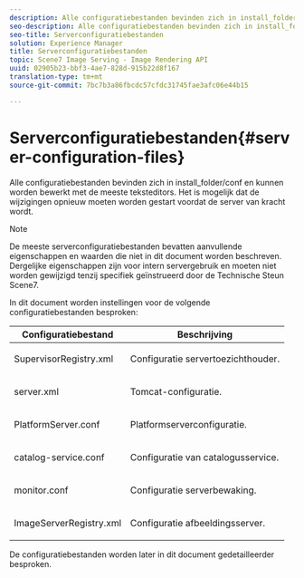 ```yaml
---
description: Alle configuratiebestanden bevinden zich in install_folder/conf en kunnen worden bewerkt met de meeste teksteditors. Het is mogelijk dat de wijzigingen opnieuw moeten worden gestart voordat de server van kracht wordt.
seo-description: Alle configuratiebestanden bevinden zich in install_folder/conf en kunnen worden bewerkt met de meeste teksteditors. Het is mogelijk dat de wijzigingen opnieuw moeten worden gestart voordat de server van kracht wordt.
seo-title: Serverconfiguratiebestanden
solution: Experience Manager
title: Serverconfiguratiebestanden
topic: Scene7 Image Serving - Image Rendering API
uuid: 02905b23-bbf3-4ae7-828d-915b22d8f167
translation-type: tm+mt
source-git-commit: 7bc7b3a86fbcdc57cfdc31745fae3afc06e44b15

---
```



# Serverconfiguratiebestanden{#server-configuration-files}

Alle configuratiebestanden bevinden zich in install_folder/conf en kunnen worden bewerkt met de meeste teksteditors. Het is mogelijk dat de wijzigingen opnieuw moeten worden gestart voordat de server van kracht wordt.

>[!NOTE]
>
>De meeste serverconfiguratiebestanden bevatten aanvullende eigenschappen en waarden die niet in dit document worden beschreven. Dergelijke eigenschappen zijn voor intern servergebruik en moeten niet worden gewijzigd tenzij specifiek geïnstrueerd door de Technische Steun Scene7.

In dit document worden instellingen voor de volgende configuratiebestanden besproken:

<table id="table_D307B20E65B742A7AC3DEBF1E650719E"> 
 <thead> 
  <tr> 
   <th class="entry"> <b>Configuratiebestand</b> </th> 
   <th class="entry"> <b>Beschrijving</b> </th> 
  </tr> 
 </thead>
 <tbody> 
  <tr> 
   <td> <p> <span class="filepath"> SupervisorRegistry.xml</span> </p> </td> 
   <td> <p>Configuratie servertoezichthouder. </p> </td> 
  </tr> 
  <tr> 
   <td> <p> <span class="filepath"> server.xml</span> </p> </td> 
   <td> <p>Tomcat-configuratie. </p> </td> 
  </tr> 
  <tr> 
   <td> <p> <span class="filepath"> PlatformServer.conf</span> </p> </td> 
   <td> <p>Platformserverconfiguratie. </p> </td> 
  </tr> 
  <tr> 
   <td> <p> <span class="filepath"> catalog-service.conf</span> </p> </td> 
   <td> <p>Configuratie van catalogusservice. </p> </td> 
  </tr> 
  <tr> 
   <td> <p> <span class="filepath"> monitor.conf</span> </p> </td> 
   <td> <p>Configuratie serverbewaking. </p> </td> 
  </tr> 
  <tr> 
   <td> <p> <span class="filepath"> ImageServerRegistry.xml</span> </p> </td> 
   <td> <p>Configuratie afbeeldingsserver. </p> </td> 
  </tr> 
 </tbody> 
</table>

De configuratiebestanden worden later in dit document gedetailleerder besproken.
